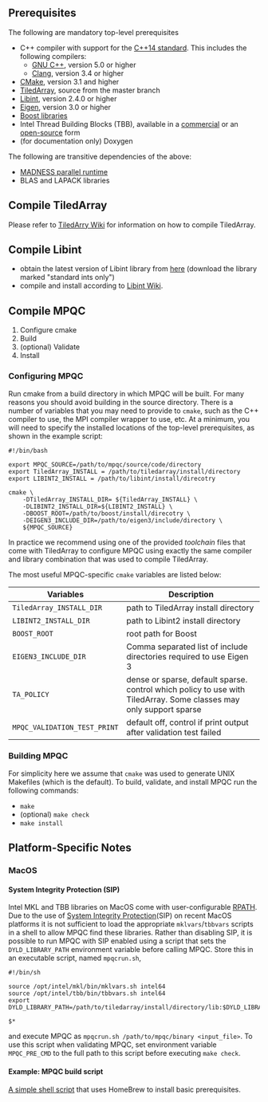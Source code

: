 ## Prerequisites

The following are mandatory top-level prerequisites
- C++ compiler with support for the [C++14 standard](https://www.iso.org/standard/64029.html). This includes the following compilers:
  - [GNU C++](https://gcc.gnu.org/), version 5.0 or higher
  - [Clang](https://clang.llvm.org/), version 3.4 or higher
- [CMake](https://cmake.org/), version 3.1 and higher
- [TiledArray](https://github.com/ValeevGroup/tiledarray), source from the master branch
- [Libint](http://libint.valeyev.net), version 2.4.0 or higher
- [Eigen](http://eigen.tuxfamily.org), version 3.0 or higher
- [Boost libraries](www.boost.org/)
- Intel Thread Building Blocks (TBB), available in a [commercial](software.intel.com/tbb‎) or
  an [open-source](https://www.threadingbuildingblocks.org/) form
- (for documentation only) Doxygen

The following are transitive dependencies of the above:
- [MADNESS parallel runtime](https://github.com/m-a-d-n-e-s-s/madness)
- BLAS and LAPACK libraries

## Compile TiledArray
Please refer to [TiledArry Wiki](https://github.com/ValeevGroup/tiledarray/wiki)
for information on how to compile TiledArray.

## Compile Libint
- obtain the latest version of Libint library from [here](https://github.com/evaleev/libint/releases) (download the library marked "standard ints only")
- compile and install according to [Libint Wiki](https://github.com/evaleev/libint/wiki#compiling-libint-library).

## Compile MPQC

1. Configure cmake
2. Build
3. (optional) Validate
4. Install

### Configuring MPQC

Run cmake from a build directory in which MPQC will be built. For many reasons you should avoid building in the source directory.
There is a number of variables that you may need to provide to `cmake`, such as the C++ compiler to use, the MPI compiler wrapper to use, etc.
At a minimum, you will need to specify the installed locations of the top-level prerequisites, as shown in the example script:

```
#!/bin/bash

export MPQC_SOURCE=/path/to/mpqc/source/code/directory
export TiledArray_INSTALL = /path/to/tiledarray/install/directory
export LIBINT2_INSTALL = /path/to/libint/install/direcotry

cmake \
    -DTiledArray_INSTALL_DIR= ${TiledArray_INSTALL} \
    -DLIBINT2_INSTALL_DIR=${LIBINT2_INSTALL} \
    -DBOOST_ROOT=/path/to/boost/install/direcotry \
    -DEIGEN3_INCLUDE_DIR=/path/to/eigen3/include/directory \
    ${MPQC_SOURCE}
```

In practice we recommend using one of the provided *toolchain* files that come with TiledArray to configure MPQC
using exactly the same compiler and library combination that was used to compile TiledArray.

The most useful MPQC-specific `cmake` variables are listed below:

|Variables            |Description|
|---------------------|-----------|
| `TiledArray_INSTALL_DIR` | path to TiledArray install directory |
| `LIBINT2_INSTALL_DIR` | path to Libint2 install directory |
| `BOOST_ROOT` | root path for Boost |
| `EIGEN3_INCLUDE_DIR` | Comma separated list of include directories required to use Eigen 3 |
| `TA_POLICY` |  dense or sparse, default sparse. control which policy to use with TiledArray. Some classes may only support sparse |
| `MPQC_VALIDATION_TEST_PRINT` | default off, control if print output after validation test failed |

### Building MPQC
For simplicity here we assume that `cmake` was used to generate UNIX Makefiles (which is the default). To build, validate, and install
MPQC run the
following commands:
- `make`
- (optional) `make check`
- `make install`

## Platform-Specific Notes

### MacOS

#### System Integrity Protection (SIP)
Intel MKL and TBB libraries on MacOS come with user-configurable [RPATH](https://en.wikipedia.org/wiki/Rpath).
Due to the use of [System Integrity Protection](https://support.apple.com/en-us/HT204899)(SIP)
on recent MacOS platforms it is not sufficient to load the appropriate `mklvars`/`tbbvars` scripts in a shell
to allow MPQC find these libraries. Rather than disabling SIP, it is possible to run MPQC with SIP enabled
using a script that sets the `DYLD_LIBRARY_PATH` environment variable before calling MPQC. Store this in an executable script, named `mpqcrun.sh`,
```
#!/bin/sh

source /opt/intel/mkl/bin/mklvars.sh intel64
source /opt/intel/tbb/bin/tbbvars.sh intel64
export DYLD_LIBRARY_PATH=/path/to/tiledarray/install/directory/lib:$DYLD_LIBRARY_PATH

$*
```
and execute MPQC as `mpqcrun.sh /path/to/mpqc/binary <input_file>`. To use this script when validating MPQC,
set environment variable `MPQC_PRE_CMD` to the full path to this script before executing `make check`.

#### Example: MPQC build script

[A simple shell script](https://github.com/ValeevGroup/mpqc4/blob/master/bin/osx-brew-build.sh) that uses HomeBrew to install basic prerequisites.
